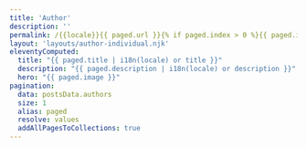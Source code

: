 ```yaml
---
title: 'Author'
description: ''
permalink: /{{locale}}{{ paged.url }}{% if paged.index > 0 %}{{ paged.index + 1 }}/{% endif %}index.html
layout: 'layouts/author-individual.njk'
eleventyComputed:
  title: "{{ paged.title | i18n(locale) or title }}"
  description: "{{ paged.description | i18n(locale) or description }}"
  hero: "{{ paged.image }}"
pagination:
  data: postsData.authors
  size: 1
  alias: paged
  resolve: values
  addAllPagesToCollections: true
---
```

